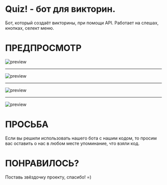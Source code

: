 # Quiz! - бот для викторин.
Бот, который создаёт викторины, при помощи API. Работает на слешах, кнопках, селект меню.

# ПРЕДПРОСМОТР
<img src="https://ibb.co/Y3f5fp0" alt="preview">
<hr>
<img src="https://ibb.co/pXfksGj" alt="preview">
<hr>
<img src="https://ibb.co/whb8VZb" alt="preview">
<hr>
<img src="https://ibb.co/4g7nKFM" alt="preview">

# ПРОСЬБА
Если вы решили использовать нашего бота с нашим кодом, то просим вас оставить о нас в любом месте упоминание, что взяли код.

# ПОНРАВИЛОСЬ?
Поставь звёздочку проекту, спасибо! =)

